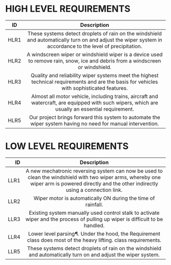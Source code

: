 # HIGH LEVEL REQUIREMENTS #

|  ID	  |   Description |
|-------------|:----------------------:|
| HLR1   |    These systems detect droplets of rain on the windshield and automatically turn on and adjust the wiper system in accordance to the level of precipitation. |
| HLR2	  |    A windscreen wiper or windshield wiper is a device used to remove rain, snow, ice and debris from a windscreen or windshield. |
| HLR3   |	   Quality and reliability  wiper systems meet the highest technical requirements and are the basis for vehicles with sophisticated features. |
| HLR4   |    Almost all motor vehicle, including trains, aircraft and watercraft, are equipped with such wipers, which are usually an essential requirement. |
| HLR5   |    Our project brings forward this system to automate the wiper system having no need for manual intervention. |

# LOW LEVEL REQUIREMENTS #

| ID	   |  Description |
|-----------:|:------------------------:|
| LLR1	 | A new mechatronic reversing system can now be used to clean the windshield with two wiper arms, whereby one wiper arm is powered directly and the other indirectly using a connection link. |
| LLR2	 | Wiper motor is automatically ON during the time of rainfall. |
| LLR3	 | Existing system manually used control stalk to activate wiper and the process of pulling up wiper is difficult to be handled. |
| LLR4	 | Lower level parsing¶. Under the hood, the Requirement class does most of the heavy lifting. class requirements. |
| LLR5	 | These systems detect droplets of rain on the windshield and automatically turn on and adjust the wiper system. |
